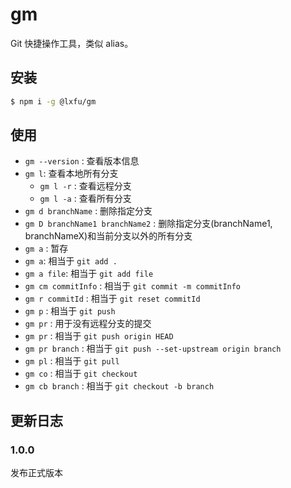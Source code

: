 # gm

Git 快捷操作工具，类似 alias。

## 安装

```sh
$ npm i -g @lxfu/gm
```

## 使用

- `gm --version` : 查看版本信息
- `gm l`: 查看本地所有分支
  - `gm l -r` : 查看远程分支
  - `gm l -a` : 查看所有分支
- `gm d branchName` : 删除指定分支
- `gm D branchName1 branchName2` : 删除指定分支(branchName1, branchNameX)和当前分支以外的所有分支
- `gm a` : 暂存
 - `gm a`: 相当于 `git add .`
 - `gm a file`: 相当于 `git add file`
- `gm cm commitInfo` : 相当于 `git commit -m commitInfo`
- `gm r commitId` : 相当于 `git reset commitId`
- `gm p` : 相当于 `git push`
- `gm pr` : 用于没有远程分支的提交
 - `gm pr` : 相当于 `git push origin HEAD`
 - `gm pr branch` : 相当于 `git push --set-upstream origin branch`
- `gm pl` : 相当于 `git pull`
- `gm co` : 相当于 `git checkout`
- `gm cb branch` : 相当于 `git checkout -b branch`

## 更新日志

### 1.0.0

发布正式版本
